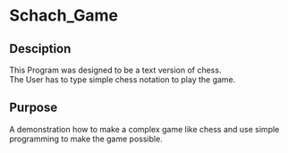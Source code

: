 # Schach_Game

## Desciption
This Program was designed to be a text version of chess. <br>
The User has to type simple chess notation to play the game.

## Purpose
A demonstration how to make a complex game like chess and use simple programming to make the game possible.

